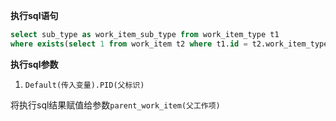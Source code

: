 <p class="panel-title"><b>执行sql语句</b></p>

```sql
select sub_type as work_item_sub_type from work_item_type t1
where exists(select 1 from work_item t2 where t1.id = t2.work_item_type_id and t2.id = ?)
```

<p class="panel-title"><b>执行sql参数</b></p>

1. `Default(传入变量).PID(父标识)`

将执行sql结果赋值给参数`parent_work_item(父工作项)`
